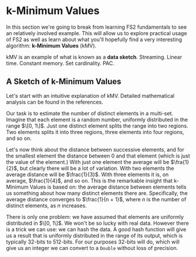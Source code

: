 # k-Minimum Values

In this section we're going to break from learning FS2 fundamentals to see an relatively involved example. This will allow us to explore practical usage of FS2 as well as learn about what you'll hopefully find a very interesting algorithm: **k-Minimum Values** (kMV).

kMV is an example of what is known as a **data sketch**.
Streaming. Linear time. Constant memory.
Set cardinality. PAC.


## A Sketch of k-Minimum Values

Let's start with an intuitive explanation of kMV. Detailed mathematical analysis can be found in the references.

Our task is to estimate the number of distinct elements in a multi-set. 
Imagine that each element is a random number, uniformly distributed in the range $\[0, 1\]$. 
Just one distinct element splits the range into two regions. 
Two elements splits it into three regions, three elements into four regions, and so on. 

Let's now think about the distance between successive elements, and for the smallest element the distance between 0 and that element (which is just the value of the element.)
With just one element the average will be $\fra{1}{2}$, but clearly there will be a lot of variation.
With two elements the average distance will be $\frac{1}{3}$.
With three elements it is, on average, $\frac{1}{4}$, and so on.
This is the remarkable insight that k-Minimum Values is based on: the average distance between elements tells us something about how many distinct elements there are.
Specifically, the average distance converges to $\frac{1}{n + 1}$, where $n$ is the number of distinct elements, as $n$ increases.

There is only one problem: we have assumed that elements are uniformly distributed in $\[0, 1\]$. 
We won't be so lucky with real data.
However there is a trick we can use: we can hash the data.
A good hash function will give us a result that is uniformly distributed in the range of its output, which is typically 32-bits to 512-bits.
For our purposes 32-bits will do, which will give us an integer we can convert to a `Double` without loss of precision.


